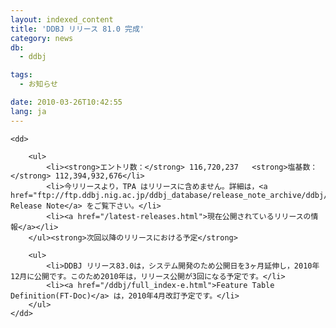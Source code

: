 ```yaml
---
layout: indexed_content
title: 'DDBJ リリース 81.0 完成'
category: news
db:
  - ddbj

tags:
  - お知らせ

date: 2010-03-26T10:42:55
lang: ja
---
```


<dl>

    <dd>

        <ul>
            <li><strong>エントリ数：</strong> 116,720,237   <strong>塩基数：</strong> 112,394,932,676</li>
            <li>今リリースより，TPA はリリースに含めません。詳細は，<a href="ftp://ftp.ddbj.nig.ac.jp/ddbj_database/release_note_archive/ddbj/ddbjrel.81.txt">DDBJ Release Note</a> をご覧下さい。</li>
            <li><a href="/latest-releases.html">現在公開されているリリースの情報</a></li>
        </ul><strong>次回以降のリリースにおける予定</strong>

        <ul>
            <li>DDBJ リリース83.0は，システム開発のため公開日を3ヶ月延伸し，2010年12月に公開です。このため2010年は，リリース公開が3回になる予定です。</li>
            <li><a href="/ddbj/full_index-e.html">Feature Table Definition(FT-Doc)</a> は，2010年4月改訂予定です。</li>
        </ul>
    </dd>
</dl>
